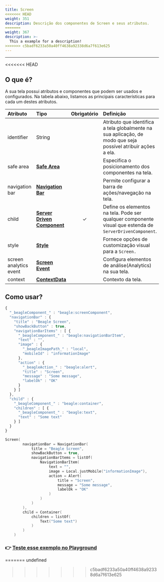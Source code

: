 ```yaml
---
title: Screen
<<<<<<< HEAD
weight: 351
description: Descrição dos componentes de Screen e seus atributos.
=======
weight: 367
description: >-
  This a example for a description!
>>>>>>> c5badf6233a50a40ff4638a92338d6a7f613e625
---
```


---

<<<<<<< HEAD
## O que é?

A sua tela possui atributos e componentes que podem ser usados e configurados. Na tabela abaixo, listamos as principais características para cada um destes atributos. 

| **Atributo** | **Tipo** | Obrigatório | **Definição** |
| :--- | :--- | :---: | :--- |
| identifier | String |   | Atributo que identifica a tela globalmente na sua aplicação, de modo que seja possível atribuir ações a ela. |
| safe area | [**Safe Area**](safe-area.md) |   | Especifica o posicionamento dos componentes na tela. |
| navigation bar | [**Navigation Bar**](./#navigation-bar) |   | Permite configurar a barra de ações/navegação na tela. |
| child | [**Server Driven Component**](../componentes/) | ✓ | Define os elementos na tela. Pode ser qualquer componente visual que estenda de `ServerDrivenComponent`. |
| style | [**Style**](../widget.md#atributos-do-style) |   | Fornece opções de customização visual para a `Screen.` |
| screen analytics event | [**Screen Event**](../analytics.md#opcao-screenview) |   | Configura elementos de análise\(Analytics\) na sua tela. |
| context | [**ContextData**](../contexto.md) |   | Contexto da tela. |

## Como usar?



```javascript
{
  "_beagleComponent_" : "beagle:screenComponent",
  "navigationBar" : {
    "title" : "Beagle Screen",
    "showBackButton" : true,
    "navigationBarItems" : [ {
      "_beagleComponent_" : "beagle:navigationBarItem",
      "text" : "",
      "image" : {
        "_beagleImagePath_" : "local",
        "mobileId" : "informationImage"
      },
      "action" : {
        "_beagleAction_" : "beagle:alert",
        "title" : "Screen",
        "message" : "Some message",
        "labelOk" : "OK"
      }
    } ]
  },
  "child" : {
    "_beagleComponent_" : "beagle:container",
    "children" : [ {
      "_beagleComponent_" : "beagle:text",
      "text" : "Some text"
    } ]
  }
}
```



```kotlin
Screen(
        navigationBar = NavigationBar(
            title = "Beagle Screen",
            showBackButton = true,
            navigationBarItems = listOf(
                NavigationBarItem(
                    text = "",
                    image = Local.justMobile("informationImage"),
                    action = Alert(
                        title = "Screen",
                        message = "Some message",
                        labelOk = "OK"
                    )
                )
            )
        ),
        child = Container(
            children = listOf(
                Text("Some text")
            )
        )
    )
```



### 👉 [Teste esse exemplo no Playground](https://beagle-playground.netlify.app/)
=======
undefined
>>>>>>> c5badf6233a50a40ff4638a92338d6a7f613e625
